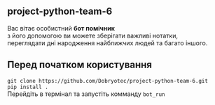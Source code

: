 ## project-python-team-6


Вас вітає особистний **бот помічник**  
з його допомогою ви можете зберігати важливі нотатки,  
переглядати дні народження найближчих людей та багато іншого.


## Перед початком користування 
`git clone https://github.com/Dobryotec/project-python-team-6.git`  
`pip install .`  
Перейдіть в термінал та запустіть комманду `bot_run`



